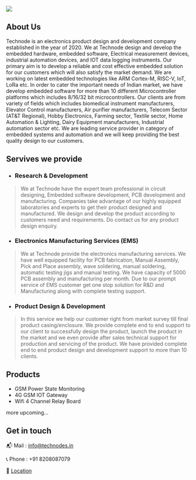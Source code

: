 [<img src="http://technodes.in/assets/img/logo2.png">](http://technodes.in)

## About Us

Technode is an electronics product design and development company established in the year of 2020. We at Technode design and develop the embedded hardware, embedded software, Electrical measurement devices, industrial automation devices, and IOT data logging instruments. Our primary aim is to develop a reliable and cost effective embedded solution for our customers which will also satisfy the market demand. We are working on latest embedded technologies like ARM Cortex-M, RISC-V, IoT, LoRa etc. In order to cater the important needs of Indian market, we have develop embedded software for more than 10 different Microcontroller platforms which includes 8/16/32 bit microcontrollers. Our clients are from variety of fields which includes biomedical instrument manufacturers, Elevator Control manufacturers, Air purifier manufacturers, Telecom Sector (AT&T Regional), Hobby Electronics, Farming sector, Textile sector, Home Automation & Lighting, Dairy Equipment manufacturers, Industrial automation sector etc. We are leading service provider in category of embedded systems and automation and we will keep providing the best quality design to our customers.

## Servives we provide

- ### Research & Development
> We at Technode have the expert team professional in circuit designing, Embedded software development, PCB development and manufacturing. Companies take advantage of our highly equipped laboratories and experts to get their product designed and manufactured. We design and develop the product according to customers need and requirements. Do contact us for any product design enquiry.

- ### Electronics Manufacturing Services (EMS)
> We at Technode provide the electronics manufacturing services. We have well equipped facility for PCB fabrication, Manual Assembly, Pick and Place assembly, wave soldering, manual soldering, automatic testing jigs and manual testing. We have capacity of 5000 PCB assembly and manufacturing per month. Due to our prompt service of EMS customer get one stop solution for R&D and Manufacturing along with complete testing support.

- ### Product Design & Development
> In this service we help our customer right from market survey till final product casing/enclosure. We provide complete end to end support to our client to successfully design the product, launch the product in the market and we even provide after sales technical support for production and servicing of the product. We have provided complete end to end product design and development support to more than 10 clients.

## Products

- GSM Power State Monitoring
- 4G GSM IOT Gateway
- Wifi 4 Channel Relay Board

more upcoming...

## Get in touch

📬 Mail : info@technodes.in

📞 Phone : +91 8208087079

📍 [Location](https://www.google.com/maps/place/Technode+Embedded+Solutions/@19.361771,72.845932,17z/data=!4m5!3m4!1s0x0:0x522a3e87777973a2!8m2!3d19.3617714!4d72.8459324?hl=en) 
